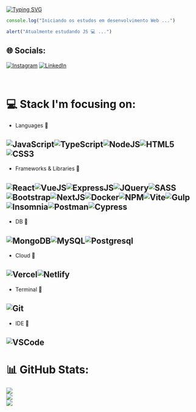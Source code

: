 [![Typing SVG](https://readme-typing-svg.demolab.com?font=Fira+Code&weight=500&pause=100&color=8804FF&width=435&lines=E+a%C3%AAee!;M%C3%A1rcio+aqui!;Futuro+MERN+developer+%F0%9F%98%89)](https://git.io/typing-svg)

~~~javascript 
console.log("Iniciando os estudos em desenvolvimento Web ...")

alert("Atualmente estudando JS 💻 ...") 
~~~




## 🌐 Socials:
[![Instagram](https://img.shields.io/badge/Instagram-E4405F?style=for-the-badge&logo=instagram&logoColor=white)](https://www.instagram.com/_marcio_gs/) [![LinkedIn](https://img.shields.io/badge/LinkedIn-0077B5?style=for-the-badge&logo=linkedin&logoColor=white)](https://www.linkedin.com/in/m%C3%A1rcio-silva-4730751ba/)
<br><br><br>
# 💻 Stack I'm focusing on:
- Languages 🚀

![JavaScript](https://img.shields.io/badge/JavaScript-323330?style=for-the-badge&logo=javascript&logoColor=F7DF1E)![TypeScript](https://img.shields.io/badge/TypeScript-007ACC?style=for-the-badge&logo=typescript&logoColor=white)![NodeJS](https://img.shields.io/badge/Node.js-339933?style=for-the-badge&logo=nodedotjs&logoColor=white)![HTML5](https://img.shields.io/badge/HTML5-E34F26?style=for-the-badge&logo=html5&logoColor=white)![CSS3](https://img.shields.io/badge/CSS3-1572B6?style=for-the-badge&logo=css3&logoColor=white)
------
- Frameworks & Libraries 🚀 

![React](https://img.shields.io/badge/React-20232A?style=for-the-badge&logo=react&logoColor=61DAFB)![VueJS](https://img.shields.io/badge/Vue.js-35495E?style=for-the-badge&logo=vuedotjs&logoColor=4FC08D)![ExpressJS](https://img.shields.io/badge/Express.js-000000?style=for-the-badge&logo=express&logoColor=white)![JQuery](https://img.shields.io/badge/jQuery-0769AD?style=for-the-badge&logo=jquery&logoColor=white)![SASS](https://img.shields.io/badge/Sass-CC6699?style=for-the-badge&logo=sass&logoColor=white)![Bootstrap](https://img.shields.io/badge/Bootstrap-563D7C?style=for-the-badge&logo=bootstrap&logoColor=white)![NextJS](https://img.shields.io/badge/next.js-000000?style=for-the-badge&logo=nextdotjs&logoColor=white)![Docker](https://img.shields.io/badge/Docker-2CA5E0?style=for-the-badge&logo=docker&logoColor=white)![NPM](https://img.shields.io/badge/npm-CB3837?style=for-the-badge&logo=npm&logoColor=white)![Vite](https://img.shields.io/badge/Vite-B73BFE?style=for-the-badge&logo=vite&logoColor=FFD62E)![Gulp](https://img.shields.io/badge/Gulp-CF4647?style=for-the-badge&logo=gulp&logoColor=white)![Insomnia](https://img.shields.io/badge/Insomnia-5849be?style=for-the-badge&logo=Insomnia&logoColor=white)![Postman](https://img.shields.io/badge/Postman-FF6C37?style=for-the-badge&logo=Postman&logoColor=white)![Cypress](https://img.shields.io/badge/Cypress-17202C?style=for-the-badge&logo=cypress&logoColor=white)
------
- DB 🚀 
 
![MongoDB](https://img.shields.io/badge/MongoDB-4EA94B?style=for-the-badge&logo=mongodb&logoColor=white)![MySQL](https://img.shields.io/badge/MySQL-005C84?style=for-the-badge&logo=mysql&logoColor=white)![Postgresql](https://img.shields.io/badge/PostgreSQL-316192?style=for-the-badge&logo=postgresql&logoColor=white)
------
- Cloud 🚀

![Vercel](https://img.shields.io/badge/Vercel-000000?style=for-the-badge&logo=vercel&logoColor=white)![Netlify](https://img.shields.io/badge/Netlify-00C7B7?style=for-the-badge&logo=netlify&logoColor=white)
------
- Terminal 🚀

![Git](https://img.shields.io/badge/GIT-E44C30?style=for-the-badge&logo=git&logoColor=white)
------
- IDE 🚀

![VSCode](https://img.shields.io/badge/VSCode-0078D4?style=for-the-badge&logo=visual%20studio%20code&logoColor=white)
------
# 📊 GitHub Stats:
![](https://github-readme-stats.vercel.app/api?username=MarcioGsp1&theme=tokyonight&hide_border=true&include_all_commits=true&count_private=true)<br/>
![](https://github-readme-streak-stats.herokuapp.com/?user=MarcioGsp1&theme=tokyonight&hide_border=true)<br/>
![](https://github-readme-stats.vercel.app/api/top-langs/?username=MarcioGsp1&theme=tokyonight&hide_border=true&include_all_commits=true&count_private=true&layout=compact)

